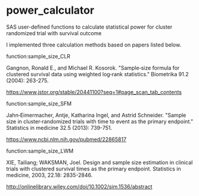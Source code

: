 # power_calculator
SAS user-defined functions to calculate statistical power for cluster randomized trial with survival outcome

I implemented three calculation methods based on papers listed below.

function:sample_size_CLR

Gangnon, Ronald E., and Michael R. Kosorok. "Sample‐size formula for clustered survival data using weighted log‐rank statistics." Biometrika 91.2 (2004): 263-275. 

https://www.jstor.org/stable/20441100?seq=1#page_scan_tab_contents

function:sample_size_SFM

Jahn‐Eimermacher, Antje, Katharina Ingel, and Astrid Schneider. "Sample size in cluster‐randomized trials with time to event as the primary endpoint." Statistics in medicine 32.5 (2013): 739-751.

https://www.ncbi.nlm.nih.gov/pubmed/22865817

function:sample_size_LWM

XIE, Tailiang; WAKSMAN, Joel. Design and sample size estimation in clinical trials with clustered survival times as the primary endpoint. Statistics in medicine, 2003, 22.18: 2835-2846.

http://onlinelibrary.wiley.com/doi/10.1002/sim.1536/abstract
